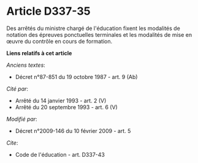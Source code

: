 # Article D337-35

Des arrêtés du ministre chargé de l'éducation fixent les modalités de notation des épreuves ponctuelles terminales et les
modalités de mise en œuvre du contrôle en cours de formation.

**Liens relatifs à cet article**

_Anciens textes_:

  - Décret n°87-851 du 19 octobre 1987 - art. 9 (Ab)

_Cité par_:

  - Arrêté du 14 janvier 1993 - art. 2 (V)
  - Arrêté du 20 septembre 1993 - art. 6 (V)

_Modifié par_:

  - Décret n°2009-146 du 10 février 2009 - art. 5

_Cite_:

  - Code de l'éducation - art. D337-43
